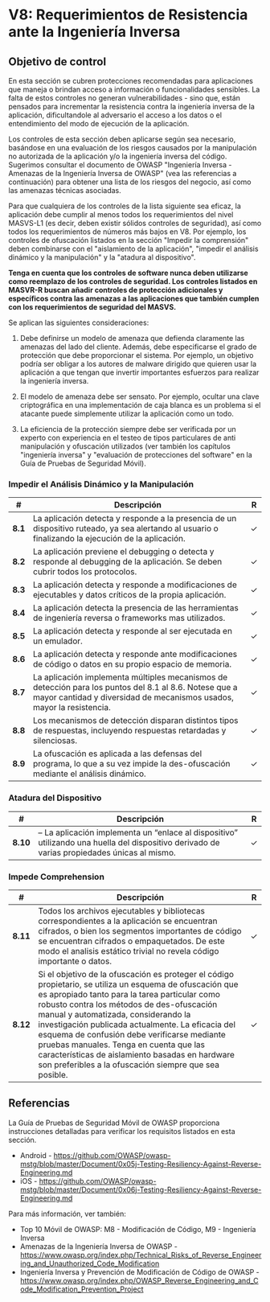 # V8: Requerimientos de Resistencia ante la Ingeniería Inversa

## Objetivo de control

​En esta sección se cubren protecciones recomendadas para aplicaciones que maneja o brindan acceso a información o funcionalidades sensibles. La falta de estos controles no generan vulnerabilidades - sino que, están pensados para incrementar la resistencia contra la ingeniería inversa de la aplicación, dificultandole al adversario el acceso a los datos o el entendimiento del modo de ejecución de la aplicación.

 Los controles de esta sección deben aplicarse según sea necesario, basándose en una evaluación de los riesgos causados por la manipulación no autorizada de la aplicación y/o la ingeniería inversa del código. Sugerimos consultar el documento de OWASP "Ingeniería Inversa - Amenazas de la Ingeniería Inversa de OWASP" (vea las referencias a continuación) para obtener una lista de los riesgos del negocio, así como las amenazas técnicas asociadas.

Para que cualquiera de los controles de la lista siguiente sea eficaz, la aplicación debe cumplir al menos todos los requerimientos del nivel MASVS-L1 (es decir, deben existir sólidos controles de seguridad), así como todos los requerimientos de números más bajos en V8. Por ejemplo, los controles de ofuscación listados en la sección "Impedir la comprensión" deben combinarse con el "aislamiento de la aplicación", "impedir el análisis dinámico y la manipulación" y la "atadura al dispositivo".

**Tenga en cuenta que los controles de software nunca deben utilizarse como reemplazo de los controles de seguridad. Los controles listados en MASVR-R buscan añadir controles de protección adicionales y específicos contra las amenazas a las aplicaciones que también cumplen con los requerimientos de seguridad del MASVS.**

Se aplican las siguientes consideraciones:

1. Debe definirse un modelo de amenaza que defienda claramente las amenazas del lado del cliente. Además, debe especificarse el grado de protección que debe proporcionar el sistema. Por ejemplo, un objetivo podría ser obligar a los autores de malware dirigido que quieren usar la aplicación a que tengan que invertir importantes esfuerzos para realizar la ingeniería inversa.

2. El modelo de amenaza debe ser sensato. Por ejemplo, ocultar una clave criptográfica en una implementación de caja blanca es un problema si el atacante puede simplemente utilizar la aplicación como un todo.

3. La eficiencia de la protección siempre debe ser verificada por un experto con experiencia en el testeo de tipos particulares de anti manipulación y ofuscación utilizados (ver también los capítulos "ingeniería inversa" y "evaluación de protecciones del software" en la Guía de Pruebas de Seguridad Móvil).

### Impedir el Análisis Dinámico y la Manipulación

| # | Descripción | R |
| --- | --- | --- |
| **8.1** | La aplicación detecta y responde a la presencia de un dispositivo ruteado, ya sea alertando al usuario o finalizando la ejecución de la aplicación. | ✓ |
| **8.2** | La aplicación previene el debugging o detecta y responde al debugging de la aplicación. Se deben cubrir todos los protocolos. | ✓ |
| **8.3** | La aplicación detecta y responde a modificaciones de ejecutables y datos críticos de la propia aplicación. | ✓ |
| **8.4** | La aplicación detecta la presencia de las herramientas de ingeniería reversa o frameworks mas utilizados.| ✓ |
| **8.5** | La aplicación detecta y responde al ser ejecutada en un emulador.  | ✓ |
| **8.6** | La aplicación detecta y responde ante modificaciones de código o datos en su propio espacio de memoria. | ✓ |
| **8.7** | La aplicación implementa múltiples mecanismos de detección para los puntos del 8.1 al 8.6. Notese que a mayor cantidad y diversidad de mecanismos usados, mayor la resistencia. | ✓ |
| **8.8** | Los mecanismos de detección disparan distintos tipos de respuestas, incluyendo respuestas retardadas y silenciosas. | ✓ |
| **8.9** | La ofuscación es aplicada a las defensas del programa, lo que a su vez impide la des-ofuscación mediante el análisis dinámico. | ✓ |

### Atadura del Dispositivo

| # | Descripción | R |
| --- | --- | --- |
| **8.10** | – La aplicación implementa un “enlace al dispositivo” utilizando una huella del dispositivo derivado de varias propiedades únicas al mismo. | ✓ |

### Impede Comprehension

| # | Descripción | R |
| --- | --- | --- |
| **8.11** | Todos los archivos ejecutables y bibliotecas correspondientes a la aplicación se encuentran cifrados, o bien los segmentos importantes de código se encuentran cifrados o empaquetados. De este modo el analisis estático trivial no revela código importante o datos. | ✓ |
| **8.12** | Si el objetivo de la ofuscación es proteger el código propietario, se utiliza un esquema de ofuscación que es apropiado tanto para la tarea particular como robusto contra los métodos de des-ofuscación manual y automatizada, considerando la investigación publicada actualmente. La eficacia del esquema de confusión debe verificarse mediante pruebas manuales. Tenga en cuenta que las características de aislamiento basadas en hardware son preferibles a la ofuscación siempre que sea posible. | ✓ |

## Referencias

La Guía de Pruebas de Seguridad Móvil de OWASP proporciona instrucciones detalladas para verificar los requisitos listados en esta sección.

- Android - https://github.com/OWASP/owasp-mstg/blob/master/Document/0x05j-Testing-Resiliency-Against-Reverse-Engineering.md
- iOS - https://github.com/OWASP/owasp-mstg/blob/master/Document/0x06j-Testing-Resiliency-Against-Reverse-Engineering.md

Para más información, ver también:

- Top 10 Móvil de OWASP: M8 - Modificación de Código, M9 - Ingeniería Inversa
- Amenazas de la Ingeniería Inversa de OWASP -https://www.owasp.org/index.php/Technical_Risks_of_Reverse_Engineering_and_Unauthorized_Code_Modification
- Ingeniería Inversa y Prevención de Modificación de Código de OWASP - https://www.owasp.org/index.php/OWASP_Reverse_Engineering_and_Code_Modification_Prevention_Project
